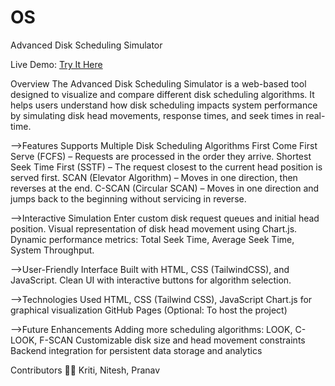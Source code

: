 # OS
Advanced Disk Scheduling Simulator

Live Demo: [Try It Here](http://127.0.0.1:5502/index.html)

Overview
 The Advanced Disk Scheduling Simulator is a web-based tool designed to visualize and compare different disk scheduling algorithms. It helps users understand how 
 disk scheduling impacts system performance by simulating disk head movements, response times, and seek times in real-time.

-->Features
 Supports Multiple Disk Scheduling Algorithms
 First Come First Serve (FCFS) – Requests are processed in the order they arrive.
 Shortest Seek Time First (SSTF) – The request closest to the current head position is served first.
 SCAN (Elevator Algorithm) – Moves in one direction, then reverses at the end.
 C-SCAN (Circular SCAN) – Moves in one direction and jumps back to the beginning without servicing in reverse.

-->Interactive Simulation
 Enter custom disk request queues and initial head position.
 Visual representation of disk head movement using Chart.js.
 Dynamic performance metrics: Total Seek Time, Average Seek Time, System Throughput.

-->User-Friendly Interface
 Built with HTML, CSS (TailwindCSS), and JavaScript.
 Clean UI with interactive buttons for algorithm selection.

-->Technologies Used
 HTML, CSS (Tailwind CSS), JavaScript
 Chart.js for graphical visualization
 GitHub Pages (Optional: To host the project)

-->Future Enhancements
 Adding more scheduling algorithms: LOOK, C-LOOK, F-SCAN
 Customizable disk size and head movement constraints
 Backend integration for persistent data storage and analytics

Contributors
👨‍💻 Kriti, Nitesh, Pranav

